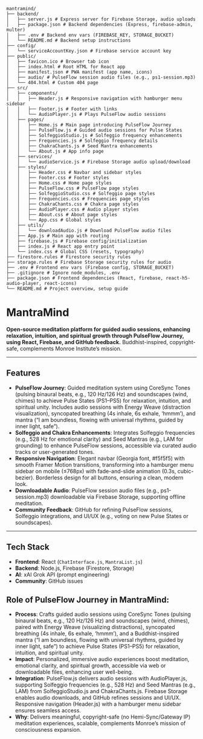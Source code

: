 ```plaintext
mantramind/
├── backend/
│   ├── server.js # Express server for Firebase Storage, audio uploads
│   ├── package.json # Backend dependencies (Express, firebase-admin, multer)
│   ├── .env # Backend env vars (FIREBASE_KEY, STORAGE_BUCKET)
│   └── README.md # Backend setup instructions
├── config/
│   └── serviceAccountKey.json # Firebase service account key
├── public/
│   ├── favicon.ico # Browser tab icon
│   ├── index.html # Root HTML for React app
│   ├── manifest.json # PWA manifest (app name, icons)
│   ├── audio/ # PulseFlow session audio files (e.g., ps1-session.mp3)
│   └── 404.html # Custom 404 page
├── src/
│   ├── components/
│   │   ├── Header.js # Responsive navigation with hamburger menu sidebar
│   │   ├── Footer.js # Footer with links
│   │   └── AudioPlayer.js # Plays PulseFlow audio sessions
│   ├── pages/
│   │   ├── Home.js # Main page introducing PulseFlow Journey
│   │   ├── PulseFlow.js # Guided audio sessions for Pulse States
│   │   ├── SolfeggioStudio.js # Solfeggio frequency enhancements
│   │   ├── Frequencies.js # Solfeggio frequency details
│   │   ├── ChakraChants.js # Seed Mantra enhancements
│   │   └── About.js # App info page
│   ├── services/
│   │   └── audioService.js # Firebase Storage audio upload/download
│   ├── styles/
│   │   ├── Header.css # Navbar and sidebar styles
│   │   ├── Footer.css # Footer styles
│   │   ├── Home.css # Home page styles
│   │   ├── PulseFlow.css # PulseFlow page styles
│   │   ├── SolfeggioStudio.css # Solfeggio page styles
│   │   ├── Frequencies.css # Frequencies page styles
│   │   ├── ChakraChants.css # Chakra page styles
│   │   ├── AudioPlayer.css # Audio player styles
│   │   ├── About.css # About page styles
│   │   └── App.css # Global styles
│   ├── utils/
│   │   └── downloadAudio.js # Download PulseFlow audio files
│   ├── App.js # Main app with routing
│   ├── firebase.js # Firebase config/initialization
│   ├── index.js # React app entry point
│   └── index.css # Global CSS (resets, typography)
├── firestore.rules # Firestore security rules
├── storage.rules # Firebase Storage security rules for audio
├── .env # Frontend env vars (Firebase config, STORAGE_BUCKET)
├── .gitignore # Ignore node_modules, .env
├── package.json # Frontend dependencies (React, firebase, react-h5-audio-player, react-icons)
└── README.md # Project overview, setup guide
```

# MantraMind

**Open-source meditation platform for guided audio sessions, enhancing relaxation, intuition, and spiritual growth through PulseFlow Journey, using React, Firebase, and GitHub feedback.**  Buddhist-inspired, copyright-safe, complements Monroe Institute’s mission.

---

## Features

- **PulseFlow Journey**: Guided meditation system using CoreSync Tones (pulsing binaural beats, e.g., 120 Hz/126 Hz) and soundscapes (wind, chimes) to achieve Pulse States (PS1–PS5) for relaxation, intuition, and spiritual unity. Includes audio sessions with Energy Weave (distraction visualization), syncopated breathing (4s inhale, 6s exhale, ‘hmmm’), and mantra (“I am boundless, flowing with universal rhythms, guided by inner light, safe”).
- **Solfeggio and Chakra Enhancements**: Integrates Solfeggio frequencies (e.g., 528 Hz for emotional clarity) and Seed Mantras (e.g., LAM for grounding) to enhance PulseFlow sessions, accessible via curated audio tracks or user-generated tones.
- **Responsive Navigation**: Elegant navbar (Georgia font, #f5f5f5) with smooth Framer Motion transitions, transforming into a hamburger menu sidebar on mobile (≤768px) with fade-and-slide animation (0.3s, cubic-bezier). Borderless design for all buttons, ensuring a clean, modern look.
- **Downloadable Audio**: PulseFlow session audio files (e.g., ps1-session.mp3) downloadable via Firebase Storage, supporting offline meditation.
- **Community Feedback**: GitHub for refining PulseFlow sessions, Solfeggio integrations, and UI/UX (e.g., voting on new Pulse States or soundscapes).

---

## Tech Stack

- **Frontend**: React (`ChatInterface.js`, `MantraList.js`)
- **Backend**: Node.js, Firebase (Firestore, Storage)
- **AI**: xAI Grok API (prompt engineering)
- **Community**: GitHub issues

## Role of PulseFlow Journey in MantraMind:

- **Process**: Crafts guided audio sessions using CoreSync Tones (pulsing binaural beats, e.g., 120 Hz/126 Hz) and soundscapes (wind, chimes), paired with Energy Weave (visualizing distractions), syncopated breathing (4s inhale, 6s exhale, ‘hmmm’), and a Buddhist-inspired mantra (“I am boundless, flowing with universal rhythms, guided by inner light, safe”) to achieve Pulse States (PS1–PS5) for relaxation, intuition, and spiritual unity.
- **Impact**: Personalized, immersive audio experiences boost meditation, emotional clarity, and spiritual growth, accessible via web or downloadable files, enhancing user well-being.
- **Integration**: PulseFlow.js delivers audio sessions with AudioPlayer.js, supporting Solfeggio frequencies (e.g., 528 Hz) and Seed Mantras (e.g., LAM) from SolfeggioStudio.js and ChakraChants.js. Firebase Storage enables audio downloads, and GitHub refines sessions and UI/UX. Responsive navigation (Header.js) with a hamburger menu sidebar ensures seamless access.
- **Why**: Delivers meaningful, copyright-safe (no Hemi-Sync/Gateway IP) meditation experiences, scalable, complements Monroe’s mission of consciousness expansion.